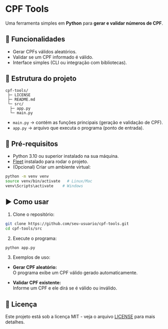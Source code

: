 # CPF Tools

Uma ferramenta simples em **Python** para **gerar e validar números de CPF**.

## 🚀 Funcionalidades

- Gerar CPFs válidos aleatórios.
- Validar se um CPF informado é válido.
- Interface simples (CLI ou integração com bibliotecas).

## 📂 Estrutura do projeto

```
cpf-tools/
 ├─ LICENSE
 ├─ README.md
 └─ src/
  ├─ app.py
  └─ main.py
```

- `main.py` → contém as funções principais (geração e validação de CPF).  
- `app.py` → arquivo que executa o programa (ponto de entrada).  

## 🔧 Pré-requisitos

- Python 3.10 ou superior instalado na sua máquina.  
- [Fleet](https://fleet.run/) instalado para rodar o projeto.  
- (Opcional) Criar um ambiente virtual:  

```bash
python -m venv venv
source venv/bin/activate   # Linux/Mac
venv\Scripts\activate    # Windows
```

## ▶️ Como usar

1. Clone o repositório:

```bash
git clone https://github.com/seu-usuario/cpf-tools.git
cd cpf-tools/src
```

2. Execute o programa:

```bash
python app.py
```

3. Exemplos de uso:

- **Gerar CPF aleatório:**  
  O programa exibe um CPF válido gerado automaticamente.

- **Validar CPF existente:**  
  Informe um CPF e ele dirá se é válido ou inválido.

## 📜 Licença

Este projeto está sob a licença MIT - veja o arquivo [LICENSE](LICENSE) para mais detalhes.